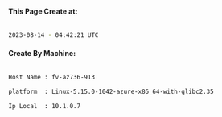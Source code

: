 
   
#### This Page Create at:

```bash

2023-08-14 - 04:42:21 UTC

```

#### Create By Machine:

```bash

Host Name : fv-az736-913

platform  : Linux-5.15.0-1042-azure-x86_64-with-glibc2.35

Ip Local  : 10.1.0.7

```

